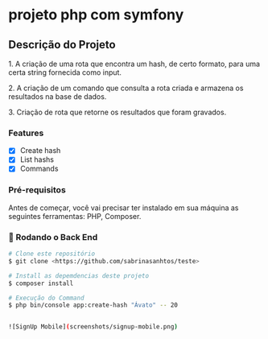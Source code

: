 # projeto php com symfony

## Descrição do Projeto
<p>1. A criação de uma rota que encontra um hash, de certo formato, para uma certa string fornecida como input.</p>
<p>2. A criação de um comando que consulta a rota criada e armazena os resultados na base de dados.</p>
<p>3. Criação de rota que retorne os resultados que foram gravados.</p>

### Features

- [x] Create hash
- [x] List hashs
- [x] Commands

### Pré-requisitos

Antes de começar, você vai precisar ter instalado em sua máquina as seguintes ferramentas:
PHP, Composer. 

### 🎲 Rodando o Back End 

```bash
# Clone este repositório
$ git clone <https://github.com/sabrinasanhtos/teste>

# Install as depemdencias deste projeto
$ composer install

# Execução do Command
$ php bin/console app:create-hash "Ávato" -- 20


![SignUp Mobile](screenshots/signup-mobile.png)
